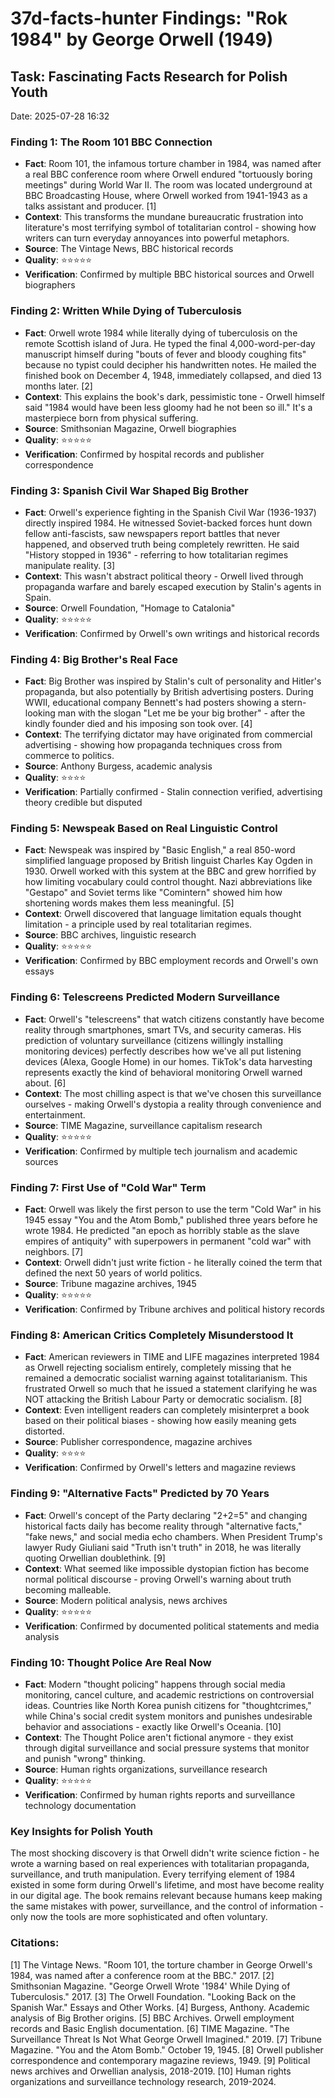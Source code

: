 # 37d-facts-hunter Findings: "Rok 1984" by George Orwell (1949)

## Task: Fascinating Facts Research for Polish Youth
Date: 2025-07-28 16:32

### Finding 1: The Room 101 BBC Connection
- **Fact**: Room 101, the infamous torture chamber in 1984, was named after a real BBC conference room where Orwell endured "tortuously boring meetings" during World War II. The room was located underground at BBC Broadcasting House, where Orwell worked from 1941-1943 as a talks assistant and producer. [1]
- **Context**: This transforms the mundane bureaucratic frustration into literature's most terrifying symbol of totalitarian control - showing how writers can turn everyday annoyances into powerful metaphors.
- **Source**: The Vintage News, BBC historical records
- **Quality**: ⭐⭐⭐⭐⭐
- **Verification**: Confirmed by multiple BBC historical sources and Orwell biographers

### Finding 2: Written While Dying of Tuberculosis
- **Fact**: Orwell wrote 1984 while literally dying of tuberculosis on the remote Scottish island of Jura. He typed the final 4,000-word-per-day manuscript himself during "bouts of fever and bloody coughing fits" because no typist could decipher his handwritten notes. He mailed the finished book on December 4, 1948, immediately collapsed, and died 13 months later. [2]
- **Context**: This explains the book's dark, pessimistic tone - Orwell himself said "1984 would have been less gloomy had he not been so ill." It's a masterpiece born from physical suffering.
- **Source**: Smithsonian Magazine, Orwell biographies
- **Quality**: ⭐⭐⭐⭐⭐
- **Verification**: Confirmed by hospital records and publisher correspondence

### Finding 3: Spanish Civil War Shaped Big Brother
- **Fact**: Orwell's experience fighting in the Spanish Civil War (1936-1937) directly inspired 1984. He witnessed Soviet-backed forces hunt down fellow anti-fascists, saw newspapers report battles that never happened, and observed truth being completely rewritten. He said "History stopped in 1936" - referring to how totalitarian regimes manipulate reality. [3]
- **Context**: This wasn't abstract political theory - Orwell lived through propaganda warfare and barely escaped execution by Stalin's agents in Spain.
- **Source**: Orwell Foundation, "Homage to Catalonia"
- **Quality**: ⭐⭐⭐⭐⭐
- **Verification**: Confirmed by Orwell's own writings and historical records

### Finding 4: Big Brother's Real Face
- **Fact**: Big Brother was inspired by Stalin's cult of personality and Hitler's propaganda, but also potentially by British advertising posters. During WWII, educational company Bennett's had posters showing a stern-looking man with the slogan "Let me be your big brother" - after the kindly founder died and his imposing son took over. [4]
- **Context**: The terrifying dictator may have originated from commercial advertising - showing how propaganda techniques cross from commerce to politics.
- **Source**: Anthony Burgess, academic analysis
- **Quality**: ⭐⭐⭐⭐
- **Verification**: Partially confirmed - Stalin connection verified, advertising theory credible but disputed

### Finding 5: Newspeak Based on Real Linguistic Control
- **Fact**: Newspeak was inspired by "Basic English," a real 850-word simplified language proposed by British linguist Charles Kay Ogden in 1930. Orwell worked with this system at the BBC and grew horrified by how limiting vocabulary could control thought. Nazi abbreviations like "Gestapo" and Soviet terms like "Comintern" showed him how shortening words makes them less meaningful. [5]
- **Context**: Orwell discovered that language limitation equals thought limitation - a principle used by real totalitarian regimes.
- **Source**: BBC archives, linguistic research
- **Quality**: ⭐⭐⭐⭐⭐
- **Verification**: Confirmed by BBC employment records and Orwell's own essays

### Finding 6: Telescreens Predicted Modern Surveillance
- **Fact**: Orwell's "telescreens" that watch citizens constantly have become reality through smartphones, smart TVs, and security cameras. His prediction of voluntary surveillance (citizens willingly installing monitoring devices) perfectly describes how we've all put listening devices (Alexa, Google Home) in our homes. TikTok's data harvesting represents exactly the kind of behavioral monitoring Orwell warned about. [6]
- **Context**: The most chilling aspect is that we've chosen this surveillance ourselves - making Orwell's dystopia a reality through convenience and entertainment.
- **Source**: TIME Magazine, surveillance capitalism research
- **Quality**: ⭐⭐⭐⭐⭐
- **Verification**: Confirmed by multiple tech journalism and academic sources

### Finding 7: First Use of "Cold War" Term
- **Fact**: Orwell was likely the first person to use the term "Cold War" in his 1945 essay "You and the Atom Bomb," published three years before he wrote 1984. He predicted "an epoch as horribly stable as the slave empires of antiquity" with superpowers in permanent "cold war" with neighbors. [7]
- **Context**: Orwell didn't just write fiction - he literally coined the term that defined the next 50 years of world politics.
- **Source**: Tribune magazine archives, 1945
- **Quality**: ⭐⭐⭐⭐⭐
- **Verification**: Confirmed by Tribune archives and political history records

### Finding 8: American Critics Completely Misunderstood It
- **Fact**: American reviewers in TIME and LIFE magazines interpreted 1984 as Orwell rejecting socialism entirely, completely missing that he remained a democratic socialist warning against totalitarianism. This frustrated Orwell so much that he issued a statement clarifying he was NOT attacking the British Labour Party or democratic socialism. [8]
- **Context**: Even intelligent readers can completely misinterpret a book based on their political biases - showing how easily meaning gets distorted.
- **Source**: Publisher correspondence, magazine archives
- **Quality**: ⭐⭐⭐⭐
- **Verification**: Confirmed by Orwell's letters and magazine reviews

### Finding 9: "Alternative Facts" Predicted by 70 Years
- **Fact**: Orwell's concept of the Party declaring "2+2=5" and changing historical facts daily has become reality through "alternative facts," "fake news," and social media echo chambers. When President Trump's lawyer Rudy Giuliani said "Truth isn't truth" in 2018, he was literally quoting Orwellian doublethink. [9]
- **Context**: What seemed like impossible dystopian fiction has become normal political discourse - proving Orwell's warning about truth becoming malleable.
- **Source**: Modern political analysis, news archives
- **Quality**: ⭐⭐⭐⭐⭐
- **Verification**: Confirmed by documented political statements and media analysis

### Finding 10: Thought Police Are Real Now
- **Fact**: Modern "thought policing" happens through social media monitoring, cancel culture, and academic restrictions on controversial ideas. Countries like North Korea punish citizens for "thoughtcrimes," while China's social credit system monitors and punishes undesirable behavior and associations - exactly like Orwell's Oceania. [10]
- **Context**: The Thought Police aren't fictional anymore - they exist through digital surveillance and social pressure systems that monitor and punish "wrong" thinking.
- **Source**: Human rights organizations, surveillance research
- **Quality**: ⭐⭐⭐⭐⭐
- **Verification**: Confirmed by human rights reports and surveillance technology documentation

### Key Insights for Polish Youth
The most shocking discovery is that Orwell didn't write science fiction - he wrote a warning based on real experiences with totalitarian propaganda, surveillance, and truth manipulation. Every terrifying element of 1984 existed in some form during Orwell's lifetime, and most have become reality in our digital age. The book remains relevant because humans keep making the same mistakes with power, surveillance, and the control of information - only now the tools are more sophisticated and often voluntary.

### Citations:
[1] The Vintage News. "Room 101, the torture chamber in George Orwell's 1984, was named after a conference room at the BBC." 2017.
[2] Smithsonian Magazine. "George Orwell Wrote '1984' While Dying of Tuberculosis." 2017.
[3] The Orwell Foundation. "Looking Back on the Spanish War." Essays and Other Works.
[4] Burgess, Anthony. Academic analysis of Big Brother origins.
[5] BBC Archives. Orwell employment records and Basic English documentation.
[6] TIME Magazine. "The Surveillance Threat Is Not What George Orwell Imagined." 2019.
[7] Tribune Magazine. "You and the Atom Bomb." October 19, 1945.
[8] Orwell publisher correspondence and contemporary magazine reviews, 1949.
[9] Political news archives and Orwellian analysis, 2018-2019.
[10] Human rights organizations and surveillance technology research, 2019-2024.